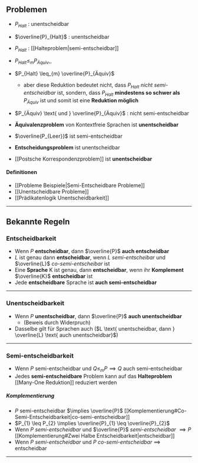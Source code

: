 ## Problemen
- $P_{Halt}$ : unentscheidbar 
- $\overline{P}_{Halt}$ : unentscheidbar
- $P_{Halt}$ : [[Halteproblem|semi-entscheidbar]]
- $P_{Halt} \leq_{m} P_{Äquiv}$,,
- $P_{Halt} \leq_{m} \overline{P}_{Äquiv}$
	- aber diese Reduktion bedeutet nicht, dass $P_{Halt}$ *nicht semi-entscheidbar* ist, sondern, dass $P_{Halt}$ **mindestens so schwer als** ${P}_{Äquiv}$ ist und somit ist eine **Reduktion möglich**
 
- $P_{Äquiv} \text{ und } \overline{P}_{Äquiv}$ : nicht semi-entscheidbar 
- **Äquivalenzproblem** von Kontextfreie Sprachen ist **unentscheidbar**
- $\overline{P_{Leer}}$ ist semi-entscheidbar
- **Entscheidungsproblem** ist unentscheidbar 
- [[Postsche Korrespondenzproblem]] ist **unentscheidbar**
#### Definitionen
- [[Probleme Beispiele|Semi-Entscheidbare Probleme]]
- [[Unentscheidbare Probleme]]
- [[Prädikatenlogik Unentscheidbarkeit]]
---
## Bekannte Regeln
### Entscheidbarkeit
- Wenn $P$ **entscheidbar**, dann $\overline{P}$ **auch entscheidbar**
- $L$ ist genau dann **entscheidbar**, wenn $L$ *semi-entscheibar* und $\overline{L}$ *co-semi-entscheibar* ist
- Eine **Sprache** K ist genau, dann **entscheidbar**, wenn ihr **Komplement** $\overline{K}$ **entscheidbar** ist 
- Jede **entscheidbare** Sprache ist **auch semi-entscheidbar**
---
### Unentscheidbarkeit
- Wenn $P$ **unentscheidbar**, dann $\overline{P}$ **auch unentscheidbar** 
	- (Beweis durch Widerpruch)
- Dasselbe gilt für Sprachen auch ($L \text{ unentscheidbar, dann } \overline{L} \text{ auch unentscheidbar}$)
---
### Semi-entscheidbarkeit
- Wenn $P$ semi-entscheidbar und $Q \leq_{m} P \implies Q$ auch semi-entscheidbar  
- Jedes **semi-entscheidbare** Problem kann auf das **Halteproblem** [[Many-One Reduktion]] reduziert werden
##### Komplementierung
 - $P$ semi-entscheidbar $\implies \overline{P}$ [[Komplementierung#Co-Semi-Entscheidbarkeit|co-semi-entscheidbar]]
- $P_{1} \leq P_{2} \implies \overline{P}_{1} \leq \overline{P}_{2}$
- Wenn $P$ *semi-entscheidbar* und $\overline{P}$ *semi-entscheidbar* $\implies P$ [[Komplementierung#Zwei Halbe Entscheidbarkeit|entscheidbar]]
- Wenn $P$ *semi-entscheidbar* und $P$ *co-semi-entscheidbar* $\implies$ entscheidbar
---